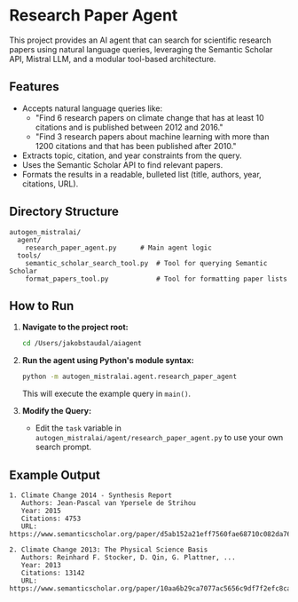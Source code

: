 # Research Paper Agent

This project provides an AI agent that can search for scientific research papers using natural language queries, leveraging the Semantic Scholar API, Mistral LLM, and a modular tool-based architecture.

## Features
- Accepts natural language queries like:
  - "Find 6 research papers on climate change that has at least 10 citations and is published between 2012 and 2016."
  - "Find 3 research papers about machine learning with more than 1200 citations and that has been published after 2010."
- Extracts topic, citation, and year constraints from the query.
- Uses the Semantic Scholar API to find relevant papers.
- Formats the results in a readable, bulleted list (title, authors, year, citations, URL).

## Directory Structure
```
autogen_mistralai/
  agent/
    research_paper_agent.py      # Main agent logic
  tools/
    semantic_scholar_search_tool.py  # Tool for querying Semantic Scholar
    format_papers_tool.py            # Tool for formatting paper lists
```

## How to Run
1. **Navigate to the project root:**
   ```sh
   cd /Users/jakobstaudal/aiagent
   ```
2. **Run the agent using Python's module syntax:**
   ```sh
   python -m autogen_mistralai.agent.research_paper_agent
   ```
   This will execute the example query in `main()`.

3. **Modify the Query:**
   - Edit the `task` variable in `autogen_mistralai/agent/research_paper_agent.py` to use your own search prompt.

## Example Output
```
1. Climate Change 2014 - Synthesis Report
   Authors: Jean-Pascal van Ypersele de Strihou
   Year: 2015
   Citations: 4753
   URL: https://www.semanticscholar.org/paper/d5ab152a21eff7560fae68710c082da76ac86f23

2. Climate Change 2013: The Physical Science Basis
   Authors: Reinhard F. Stocker, D. Qin, G. Plattner, ...
   Year: 2013
   Citations: 13142
   URL: https://www.semanticscholar.org/paper/10aa6b29ca7077ac5656c9df7f2efc8cab158851
```